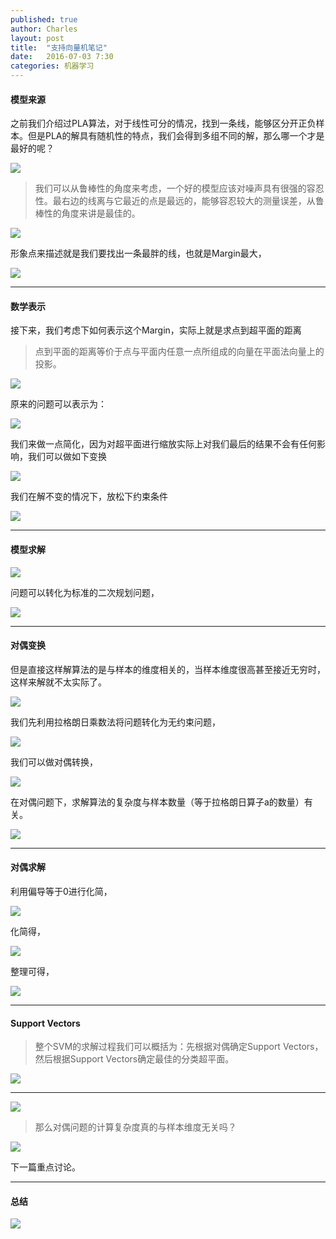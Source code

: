 ```yaml
---
published: true
author: Charles
layout: post
title:  "支持向量机笔记"
date:   2016-07-03 7:30
categories: 机器学习 
---
```


#### 模型来源

之前我们介绍过PLA算法，对于线性可分的情况，找到一条线，能够区分开正负样本。但是PLA的解具有随机性的特点，我们会得到多组不同的解，那么哪一个才是最好的呢？

![][1]

> 我们可以从鲁棒性的角度来考虑，一个好的模型应该对噪声具有很强的容忍性。最右边的线离与它最近的点是最远的，能够容忍较大的测量误差，从鲁棒性的角度来讲是最佳的。

![][2]

形象点来描述就是我们要找出一条最胖的线，也就是Margin最大，

![][3]


----------


#### 数学表示

接下来，我们考虑下如何表示这个Margin，实际上就是求点到超平面的距离

> 点到平面的距离等价于点与平面内任意一点所组成的向量在平面法向量上的投影。

![][4]

原来的问题可以表示为：

![][5]

我们来做一点简化，因为对超平面进行缩放实际上对我们最后的结果不会有任何影响，我们可以做如下变换

![][6]

我们在解不变的情况下，放松下约束条件

![][7]


----------

#### 模型求解

![][8]

问题可以转化为标准的二次规划问题，

![][9]


----------


#### 对偶变换

但是直接这样解算法的是与样本的维度相关的，当样本维度很高甚至接近无穷时，这样来解就不太实际了。

![][10]

我们先利用拉格朗日乘数法将问题转化为无约束问题，

![][12]

我们可以做对偶转换，

![][13]

在对偶问题下，求解算法的复杂度与样本数量（等于拉格朗日算子a的数量）有关。

![][11]


----------

#### 对偶求解

利用偏导等于0进行化简，

![][14]

化简得，

![][15]

整理可得，

![][16]


----------


#### Support Vectors

> 整个SVM的求解过程我们可以概括为：先根据对偶确定Support Vectors，然后根据Support Vectors确定最佳的分类超平面。

![][20]

----------


![][17]

> 那么对偶问题的计算复杂度真的与样本维度无关吗？

![][19]

下一篇重点讨论。


----------


#### 总结

![][18]


[1]:http://7xjbdi.com1.z0.glb.clouddn.com/2016-09-16_060536.png
[2]:http://7xjbdi.com1.z0.glb.clouddn.com/2016-09-16_061310.png
[3]:http://7xjbdi.com1.z0.glb.clouddn.com/2016-09-16_062256.png
[4]:http://7xjbdi.com1.z0.glb.clouddn.com/2016-09-16_063720.png
[5]:http://7xjbdi.com1.z0.glb.clouddn.com/2016-09-16_063930.png
[6]:http://7xjbdi.com1.z0.glb.clouddn.com/2016-09-16_065151.png
[7]:http://7xjbdi.com1.z0.glb.clouddn.com/compressed-4fz6.png
[8]:http://7xjbdi.com1.z0.glb.clouddn.com/2016-09-16_072606.png
[9]:http://7xjbdi.com1.z0.glb.clouddn.com/2016-09-16_073254.png
[10]:http://7xjbdi.com1.z0.glb.clouddn.com/2016-09-16_075103.png
[11]:http://7xjbdi.com1.z0.glb.clouddn.com/2016-09-16_075420.png
[12]:http://7xjbdi.com1.z0.glb.clouddn.com/2016-09-16_080258.png
[13]:http://7xjbdi.com1.z0.glb.clouddn.com/2016-09-16_081257.png
[14]:http://7xjbdi.com1.z0.glb.clouddn.com/2016-09-16_082803.png
[15]:http://7xjbdi.com1.z0.glb.clouddn.com/2016-09-16_083209.png
[16]:http://7xjbdi.com1.z0.glb.clouddn.com/2016-09-16_083519.png
[17]:http://7xjbdi.com1.z0.glb.clouddn.com/2016-09-16_102444.png
[18]:http://7xjbdi.com1.z0.glb.clouddn.com/2016-09-16_103516.png
[19]:http://7xjbdi.com1.z0.glb.clouddn.com/2016-09-16_104303.png
[20]:http://7xjbdi.com1.z0.glb.clouddn.com/2016-09-16_1112604.png